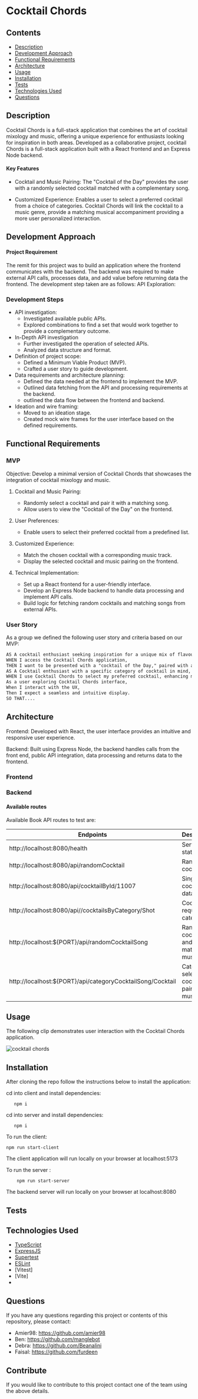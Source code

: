 # Cocktail Chords

## Contents

- [Description](#description)
- [Development Approach](#developemnt-approach)
- [Functional Requirements](#functional-requirements)
- [Architecture](#architecture)
- [Usage](#usage)
- [Installation](#installtion)
- [Tests](#tests)
- [Technologies Used](#technolgies-used)
- [Questions](#how-to-contribute)

## Description

Cocktail Chords is a full-stack application that combines the art of cocktail mixology and music, offering a unique experience for enthusiasts looking for inspiration in both areas. Developed as a collaborative project, cocktail Chords is a full-stack application built with a React frontend and an Express Node backend.

#### Key Features

- Cocktail and Music Pairing: The "Cocktail of the Day" provides the user with a randomly selected cocktail matched with a complementary song.

- Customized Experience: Enables a user to select a preferred cocktail from a choice of categories. Cocktail Chords will link the cocktail to a music genre, provide a matching musical accompaniment providing a more user personalized interaction.

## Development Approach

#### Project Requirement

The remit for this project was to build an application where the frontend communicates with the backend.
The backend was required to make external API calls, processes data, and add value before returning data the frontend. The development step taken are as follows:
API Exploration:

### Development Steps

- API investigation:
  - Investigated available public APIs.
  - Explored combinations to find a set that would work together to provide a complementary outcome.
- In-Depth API investigation
  - Further investigated the operation of selected APIs.
  - Analyzed data structure and format.
- Definition of project scope:
  - Defined a Minimum Viable Product (MVP).
  - Crafted a user story to guide development.
- Data requirements and architecture planning:
  - Defined the data needed at the frontend to implement the MVP.
  - Outlined data fetching from the API and processing requirements at the backend.
  - outlined the data flow between the frontend and backend.
- Ideation and wire framing:
  - Moved to an ideation stage.
  - Created mock wire frames for the user interface based on the defined requirements.

## Functional Requirements

### MVP

Objective: Develop a minimal version of Cocktail Chords that showcases the integration of cocktail mixology and music.

1. Cocktail and Music Pairing:
   - Randomly select a cocktail and pair it with a matching song.
   - Allow users to view the "Cocktail of the Day" on the frontend.
2. User Preferences:
   - Enable users to select their preferred cocktail from a predefined list.
3. Customized Experience:

   - Match the chosen cocktail with a corresponding music track.
   - Display the selected cocktail and music pairing on the frontend.

4. Technical Implementation:

   - Set up a React frontend for a user-friendly interface.
   - Develop an Express Node backend to handle data processing and implement API calls.
   - Build logic for fetching random cocktails and matching songs from external APIs.

### User Story

As a group we defined the following user story and criteria based on our MVP:

```md
AS A cocktail enthusiast seeking inspiration for a unique mix of flavours and music experiences,
WHEN I access the Cocktail Chords application,
THEN I want to be presented with a "cocktail of the Day," paired with a matching themed song, so that I can discover new and exciting combinations.
AS A Cocktail enthusiast with a specific category of cocktail in mind,
WHEN I use Cocktail Chords to select my preferred cocktail, enhancing my overall experience.
As a user exploring Cocktail Chords interface,
When I interact with the UX,
Then I expect a seamless and intuitive display.
SO THAT....
```

## Architecture

Frontend: Developed with React, the user interface provides an intuitive and responsive user experience.

Backend: Built using Express Node, the backend handles calls from the front end, public API integration, data processing and returns data to the frontend.

### Frontend

### Backend

#### Available routes

Available Book API routes to test are:

| Endpoints                                                  | Description                                        |
| ---------------------------------------------------------- | -------------------------------------------------- |
| http://localhost:8080/health                               | Server status                                      |
| http://localhost:8080/api/randomCocktail                   | Random cocktail                                    |
| http://localhost:8080/api/cocktailById/11007               | Single cocktail data                               |
| http://localhost:8080/api//cocktailsByCategory/Shot        | Cocktails in requested category                    |
| http://localhost:${PORT}/api/randomCocktailSong            | Random cocktail and matched music track            |
| http://localhost:${PORT}/api/categoryCocktailSong/Cocktail | Category selected cocktail paired with music track |

## Usage

The following clip demonstrates user interaction with the Cocktail Chords application.

![cocktail chords](./assets/cocktail-chords-clip.gif)

## Installation

After cloning the repo follow the instructions below to install the application:

cd into client and install dependencies:

       npm i

cd into server and install dependencies:

       npm i

To run the client:

    npm run start-client

The client application will run locally on your browser at localhost:5173

To run the server :

        npm run start-server

The backend server will run locally on your browser at localhost:8080

## Tests

## Technologies Used

- [TypeScript](https://www.typescriptlang.org/)
- [ExpressJS](https://expressjs.com/)
- [Supertest](https://www.npmjs.com/package/supertest)
- [ESLint](https://eslint.org/)
- [Vitest]
- [Vite]
-

## Questions

If you have any questions regarding this project or contents of this repository, please contact:

- Amier98: https://github.com/amier98
- Ben: https://github.com/manglebot
- Debra: https://github.com/Beanalini
- Faisal: https://github.com/furdeen

## Contribute

If you would like to contribute to this project contact one of the team using the above details.
